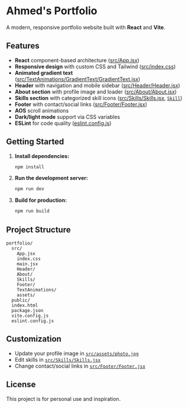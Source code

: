 # Ahmed's Portfolio

A modern, responsive portfolio website built with **React** and **Vite**.

## Features

- **React** component-based architecture ([src/App.jsx](src/App.jsx))
- **Responsive design** with custom CSS and Tailwind ([src/index.css](src/index.css))
- **Animated gradient text** ([src/TextAnimations/GradientText/GradientText.jsx](src/TextAnimations/GradientText/GradientText.jsx))
- **Header** with navigation and mobile sidebar ([src/Header/Header.jsx](src/Header/Header.jsx))
- **About section** with profile image and loader ([src/About/About.jsx](src/About/About.jsx))
- **Skills section** with categorized skill icons ([src/Skills/Skills.jsx](src/Skills/Skills.jsx), [`Skill`](src/Skills/Skill.jsx))
- **Footer** with contact/social links ([src/Footer/Footer.jsx](src/Footer/Footer.jsx))
- **AOS** scroll animations
- **Dark/light mode** support via CSS variables
- **ESLint** for code quality ([eslint.config.js](eslint.config.js))

## Getting Started

1. **Install dependencies:**
   ```sh
   npm install
   ```

2. **Run the development server:**
   ```sh
   npm run dev
   ```

3. **Build for production:**
   ```sh
   npm run build
   ```

## Project Structure

```
portfolio/
  src/
    App.jsx
    index.css
    main.jsx
    Header/
    About/
    Skills/
    Footer/
    TextAnimations/
    assets/
  public/
  index.html
  package.json
  vite.config.js
  eslint.config.js
```

## Customization

- Update your profile image in [`src/assets/photo.jpg`](src/assets/photo.jpg)
- Edit skills in [`src/Skills/Skills.jsx`](src/Skills/Skills.jsx)
- Change contact/social links in [`src/Footer/Footer.jsx`](src/Footer/Footer.jsx)

## License

This project is for personal use and inspiration.